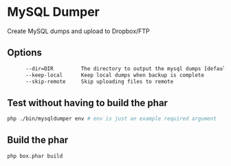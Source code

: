 # MySQL Dumper
Create MySQL dumps and upload to Dropbox/FTP

## Options
```bash
      --dir=DIR         The directory to output the mysql dumps [default: "archive"]
      --keep-local      Keep local dumps when backup is complete
      --skip-remote     Skip uploading files to remote
```

## Test without having to build the phar
```bash
php ./bin/mysqldumper env # env is just an example required argument
```

## Build the phar
`php box.phar build`
